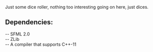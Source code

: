 Just some dice roller, nothing too interesting going on here, just dices.

Dependencies:
------------

-- SFML 2.0  
-- ZLib  
-- A compiler that supports C++-11